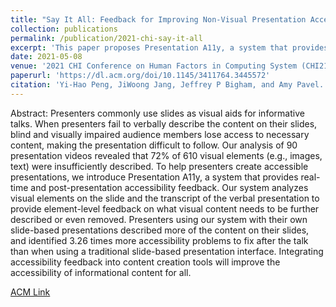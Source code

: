 ```yaml
---
title: "Say It All: Feedback for Improving Non-Visual Presentation Accessibility"
collection: publications
permalink: /publication/2021-chi-say-it-all
excerpt: 'This paper proposes Presentation A11y, a system that provides real-time and post-presentation accessibility feedback, informed by an analysis of 90 presentation videos which revealed that 72% of 610 visual elements (e.g., images, text) were insufficiently described. '
date: 2021-05-08
venue: '2021 CHI Conference on Human Factors in Computing System (CHI21)'
paperurl: 'https://dl.acm.org/doi/10.1145/3411764.3445572'
citation: 'Yi-Hao Peng, JiWoong Jang, Jeffrey P Bigham, and Amy Pavel. 2021. Say It All: Feedback for Improving Non-Visual Presentation Accessibility. Proceedings of the 2021 CHI Conference on Human Factors in Computing Systems. Association for Computing Machinery, New York, NY, USA, Article 276, 1–12. DOI:https://doi.org/10.1145/3411764.3445572'
---
```

<!-- images -->


Abstract:
Presenters commonly use slides as visual aids for informative talks. When presenters fail to verbally describe the content on their slides, blind and visually impaired audience members lose access to necessary content, making the presentation difficult to follow. Our analysis of 90 presentation videos revealed that 72% of 610 visual elements (e.g., images, text) were insufficiently described. To help presenters create accessible presentations, we introduce Presentation A11y, a system that provides real-time and post-presentation accessibility feedback. Our system analyzes visual elements on the slide and the transcript of the verbal presentation to provide element-level feedback on what visual content needs to be further described or even removed. Presenters using our system with their own slide-based presentations described more of the content on their slides, and identified  3.26 times more accessibility problems to fix after the talk than when using a traditional slide-based presentation interface. Integrating accessibility feedback into content creation tools will improve the accessibility of informational content for all. 

[ACM Link](https://dl.acm.org/doi/10.1145/3411764.3445572)